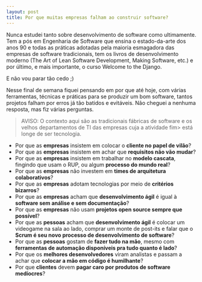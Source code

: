 ```yaml
---
layout: post
title: Por que muitas empresas falham ao construir software?
---
```


Nunca estudei tanto sobre desenvolvimento de software como ultimamente. Tem a pós em Engenharia de Software que ensina o estado-da-arte dos anos 90 e todas as práticas adotadas pela maioria esmagadora das empresas de software tradicionais, tem os livros de desenvolvimento moderno (The Art of Lean Software Development, Making Software, etc.) e por último, e mais importante, o curso Welcome to the Django.

E não vou parar tão cedo ;)

Nesse final de semana fiquei pensando em por que até hoje, com várias ferramentas, técnicas e práticas para se produzir um bom software, tantos projetos falham por erros já tão batidos e evitáveis. Não cheguei a nenhuma resposta, mas fiz várias perguntas.

>AVISO: O contexto aqui são as tradicionais fábricas de software e os velhos departamentos de TI das empresas cuja a atividade fim> está longe de ser tecnologia.

* Por que as __empresas__ insistem em colocar o __cliente no papel de vilão__?
* Por que as __empresas__ insistem em achar que __requisitos não vão mudar__?
* Por que as __empresas__ insistem em trabalhar no __modelo cascata__, fingindo que usam o RUP, ou algum __processo do mundo real__?
* Por que as __empresas__ não investem em __times de arquitetura colaborativos__?
* Por que as __empresas__ adotam tecnologias por meio de __critérios bizarros__?
* Por que as __empresas__ acham que __desenvolvimento ágil__ é igual à __software sem análise e sem documentação__?
* Por que as __empresas__ não usam __projetos open source sempre que possível__?
* Por que as __pessoas__ acham que __desenvolvimento ágil__ é colocar um videogame na sala ao lado, comprar um monte de post-its e falar que o __Scrum é seu novo processo de desenvolvimento de software__?
* Por que as __pessoas__ gostam de __fazer tudo na mão__, mesmo com __ferramentas de automação disponíveis pra tudo quanto é lado__?
* Por que os __melhores desenvolvedores__ viram analistas e passam a achar que __colocar a mão em código é humilhante__?
* Por que __clientes__ devem __pagar caro por produtos de software medíocres__?
